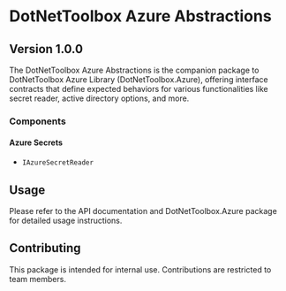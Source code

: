 # DotNetToolbox Azure Abstractions

## Version 1.0.0

The DotNetToolbox Azure Abstractions is the companion package to DotNetToolbox Azure Library (DotNetToolbox.Azure), offering interface contracts that define expected behaviors for various functionalities like secret reader, active directory options, and more.

### Components

#### Azure Secrets

- `IAzureSecretReader`

## Usage

Please refer to the API documentation and DotNetToolbox.Azure package for detailed usage instructions.

## Contributing

This package is intended for internal use. Contributions are restricted to team members.
